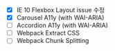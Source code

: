 - [x] IE 10 Flexbox Layout issue 수정
- [x] Carousel A11y (with WAI-ARIA)
- [ ] Accordion A11y (with WAI-ARIA)
- [ ] Webpack Extract CSS
- [ ] Webpack Chunk Splitting